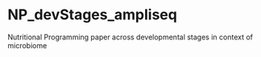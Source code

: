 # NP_devStages_ampliseq
Nutritional Programming paper across developmental stages in context of microbiome
